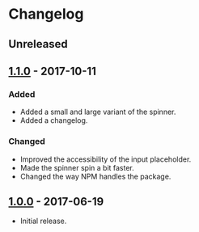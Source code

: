 # Changelog

## Unreleased


## [1.1.0] - 2017-10-11
### Added
- Added a small and large variant of the spinner.
- Added a changelog.

### Changed
- Improved the accessibility of the input placeholder.
- Made the spinner spin a bit faster.
- Changed the way NPM handles the package.


## [1.0.0] - 2017-06-19
- Initial release.


[1.1.0]: https://github.com/a-ui/core_branding_scss/tree/v1.1.0
[1.0.0]: https://github.com/a-ui/core_branding_scss/tree/v1.0.0
